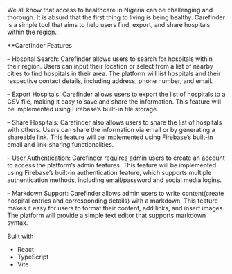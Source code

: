 We all know that access to healthcare in Nigeria can be challenging and thorough. It is absurd that the first thing to living is being healthy. Carefinder is a simple tool that aims to help users find, export, and share hospitals within the region.

**Carefinder Features

– Hospital Search: Carefinder allows users to search for hospitals within their region. Users can input their location or select from a list of nearby cities to find hospitals in their area. The platform will list hospitals and their respective contact details, including address, phone number, and email.

– Export Hospitals: Carefinder allows users to export the list of hospitals to a CSV file, making it easy to save and share the information. This feature will be implemented using Firebase’s built-in file storage.

– Share Hospitals: Carefinder also allows users to share the list of hospitals with others. Users can share the information via email or by generating a shareable link. This feature will be implemented using Firebase’s built-in email and link-sharing functionalities.

– User Authentication: Carefinder requires admin users to create an account to access the platform’s admin features. This feature will be implemented using Firebase’s built-in authentication feature, which supports multiple authentication methods, including email/password and social media logins.

– Markdown Support: Carefinder allows admin users to write content(create hospital entries and corresponding details) with a markdown. This feature makes it easy for users to format their content, add links, and insert images. The platform will provide a simple text editor that supports markdown syntax.

Built with
- React
- TypeScript
- Vite
